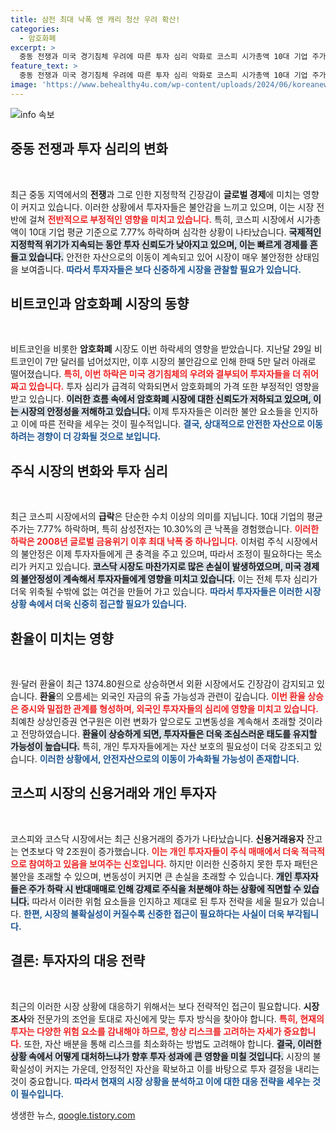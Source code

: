 ```yaml
---
title: 삼전 최대 낙폭 엔 캐리 청산 우려 확산!
categories:
  - 암호화폐
excerpt: >
  중동 전쟁과 미국 경기침체 우려에 따른 투자 심리 악화로 코스피 시가총액 10대 기업 주가는 평균 7.77% 급락하며 증시가 출렁이고 있다. 비트코인도 5만 달러 아래로 추락, 투자자들의 불안감이 커지는 상황이다.
feature_text: >
  중동 전쟁과 미국 경기침체 우려에 따른 투자 심리 악화로 코스피 시가총액 10대 기업 주가는 평균 7.77% 급락하며 증시가 출렁이고 있다. 비트코인도 5만 달러 아래로 추락, 투자자들의 불안감이 커지는 상황이다.
image: 'https://www.behealthy4u.com/wp-content/uploads/2024/06/koreanews.jpg'
---
```


<p><img src="https://www.behealthy4u.com/wp-content/uploads/2024/06/koreanews.jpg" alt="info 속보" /></p>

<h2 data-ke-size="size26">중동 전쟁과 투자 심리의 변화</h2>

<p data-ke-size="size16">&nbsp;</p>

<p>최근 중동 지역에서의 <b>전쟁</b>과 그로 인한 지정학적 긴장감이 <b>글로벌 경제</b>에 미치는 영향이 커지고 있습니다. 이러한 상황에서 투자자들은 불안감을 느끼고 있으며, 이는 시장 전반에 걸쳐 <b><span style="color: #ee2323;">전반적으로 부정적인 영향을 미치고 있습니다.</span></b> 특히, 코스피 시장에서 시가총액이 10대 기업 평균 기준으로 7.77% 하락하며 심각한 상황이 나타났습니다. <b><span style="background-color: #21538527;">국제적인 지정학적 위기가 지속되는 동안 투자 신뢰도가 낮아지고 있으며, 이는 빠르게 경제를 흔들고 있습니다.</span></b> 안전한 자산으로의 이동이 계속되고 있어 시장이 매우 불안정한 상태임을 보여줍니다. <b><span style="color: #1a5490;">따라서 투자자들은 보다 신중하게 시장을 관찰할 필요가 있습니다.</span></b></p>

<h2 data-ke-size="size26">비트코인과 암호화폐 시장의 동향</h2>

<p data-ke-size="size16">&nbsp;</p>

<p>비트코인을 비롯한 <b>암호화폐</b> 시장도 이번 하락세의 영향을 받았습니다. 지난달 29일 비트코인이 7만 달러를 넘어섰지만, 이후 시장의 불안감으로 인해 한때 5만 달러 아래로 떨어졌습니다. <b><span style="color: #ee2323;">특히, 이번 하락은 미국 경기침체의 우려와 결부되어 투자자들을 더 쥐어짜고 있습니다.</span></b> 투자 심리가 급격히 악화되면서 암호화폐의 가격 또한 부정적인 영향을 받고 있습니다. <b><span style="background-color: #21538527;">이러한 흐름 속에서 암호화폐 시장에 대한 신뢰도가 저하되고 있으며, 이는 시장의 안정성을 저해하고 있습니다.</span></b> 이제 투자자들은 이러한 불안 요소들을 인지하고 이에 따른 전략을 세우는 것이 필수적입니다. <b><span style="color: #1a5490;">결국, 상대적으로 안전한 자산으로 이동하려는 경향이 더 강화될 것으로 보입니다.</span></b></p>

<h2 data-ke-size="size26">주식 시장의 변화와 투자 심리</h2>

<p data-ke-size="size16">&nbsp;</p>

<p>최근 코스피 시장에서의 <b>급락</b>은 단순한 수치 이상의 의미를 지닙니다. 10대 기업의 평균 주가는 7.77% 하락하며, 특히 삼성전자는 10.30%의 큰 낙폭을 경험했습니다. <b><span style="color: #ee2323;">이러한 하락은 2008년 글로벌 금융위기 이후 최대 낙폭 중 하나입니다.</span></b> 이처럼 주식 시장에서의 불안정은 이제 투자자들에게 큰 충격을 주고 있으며, 따라서 조정이 필요하다는 목소리가 커지고 있습니다. <b><span style="background-color: #21538527;">코스닥 시장도 마찬가지로 많은 손실이 발생하였으며, 미국 경제의 불안정성이 계속해서 투자자들에게 영향을 미치고 있습니다.</span></b> 이는 전체 투자 심리가 더욱 위축될 수밖에 없는 여건을 만들어 가고 있습니다. <b><span style="color: #1a5490;">따라서 투자자들은 이러한 시장 상황 속에서 더욱 신중히 접근할 필요가 있습니다.</span></b></p>

<h2 data-ke-size="size26">환율이 미치는 영향</h2>

<p data-ke-size="size16">&nbsp;</p>

<p>원·달러 환율이 최근 1374.80원으로 상승하면서 외환 시장에서도 긴장감이 감지되고 있습니다. <b>환율</b>의 오름세는 외국인 자금의 유출 가능성과 관련이 깊습니다. <b><span style="color: #ee2323;">이번 환율 상승은 증시와 밀접한 관계를 형성하며, 외국인 투자자들의 심리에 영향을 미치고 있습니다.</span></b> 최예찬 상상인증권 연구원은 이런 변화가 앞으로도 고변동성을 계속해서 초래할 것이라고 전망하였습니다. <b><span style="background-color: #21538527;">환율이 상승하게 되면, 투자자들은 더욱 조심스러운 태도를 유지할 가능성이 높습니다.</span></b> 특히, 개인 투자자들에게는 자산 보호의 필요성이 더욱 강조되고 있습니다. <b><span style="color: #1a5490;">이러한 상황에서, 안전자산으로의 이동이 가속화될 가능성이 존재합니다.</span></b></p>

<h2 data-ke-size="size26">코스피 시장의 신용거래와 개인 투자자</h2>

<p data-ke-size="size16">&nbsp;</p>

<p>코스피와 코스닥 시장에서는 최근 신용거래의 증가가 나타났습니다. <b>신용거래융자</b> 잔고는 연초보다 약 2조원이 증가했습니다. <b><span style="color: #ee2323;">이는 개인 투자자들이 주식 매매에서 더욱 적극적으로 참여하고 있음을 보여주는 신호입니다.</span></b> 하지만 이러한 신중하지 못한 투자 패턴은 불안을 초래할 수 있으며, 변동성이 커지면 큰 손실을 초래할 수 있습니다. <b><span style="background-color: #21538527;">개인 투자자들은 주가 하락 시 반대매매로 인해 강제로 주식을 처분해야 하는 상황에 직면할 수 있습니다.</span></b> 따라서 이러한 위험 요소들을 인지하고 제대로 된 투자 전략을 세울 필요가 있습니다. <b><span style="color: #1a5490;">한편, 시장의 불확실성이 커질수록 신중한 접근이 필요하다는 사실이 더욱 부각됩니다.</span></b></p>

<h2 data-ke-size="size26">결론: 투자자의 대응 전략</h2>

<p data-ke-size="size16">&nbsp;</p>

<p>최근의 이러한 시장 상황에 대응하기 위해서는 보다 전략적인 접근이 필요합니다. <b>시장 조사</b>와 전문가의 조언을 토대로 자신에게 맞는 투자 방식을 찾아야 합니다. <b><span style="color: #ee2323;">특히, 현재의 투자는 다양한 위험 요소를 감내해야 하므로, 항상 리스크를 고려하는 자세가 중요합니다.</span></b> 또한, 자산 배분을 통해 리스크를 최소화하는 방법도 고려해야 합니다. <b><span style="background-color: #21538527;">결국, 이러한 상황 속에서 어떻게 대처하느냐가 향후 투자 성과에 큰 영향을 미칠 것입니다.</span></b> 시장의 불확실성이 커지는 가운데, 안정적인 자산을 확보하고 이를 바탕으로 투자 결정을 내리는 것이 중요합니다. <b><span style="color: #1a5490;">따라서 현재의 시장 상황을 분석하고 이에 대한 대응 전략을 세우는 것이 필수입니다.</span></b></p>
생생한 뉴스, <a href="https://qoogle.tistory.com" rel="dofollow">qoogle.tistory.com</a>


